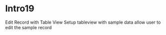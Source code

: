 # Intro19
Edit Record with Table View
Setup tableview with sample data
allow user to edit the sample record
